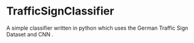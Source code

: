 # TrafficSignClassifier
A simple classifier written in python which uses the German Traffic Sign Dataset and CNN .
